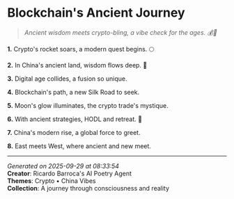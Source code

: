# Blockchain's Ancient Journey

> *Ancient wisdom meets crypto-bling, a vibe check for the ages. 💰👴*

**1.** Crypto's rocket soars, a modern quest begins. 🌕


**2.** In China's ancient land, wisdom flows deep. 🏯


**3.** Digital age collides, a fusion so unique.


**4.** Blockchain's path, a new Silk Road to seek.


**5.** Moon's glow illuminates, the crypto trade's mystique.


**6.** With ancient strategies, HODL and retreat. 💎


**7.** China's modern rise, a global force to greet.


**8.** East meets West, where ancient and new meet.



---

*Generated on 2025-09-29 at 08:33:54*  
**Creator**: Ricardo Barroca's AI Poetry Agent  
**Themes**: Crypto • China Vibes  
**Collection**: A journey through consciousness and reality